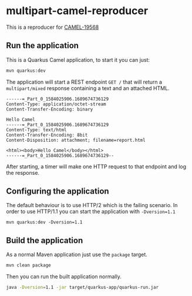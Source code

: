 # multipart-camel-reproducer

This is a reproducer for [CAMEL-19568](https://issues.apache.org/jira/browse/CAMEL-19568)

## Run the application

This is a Quarkus Camel application, to start it you can just:

```bash
mvn quarkus:dev
```

The application will start a REST endpoint `GET /` that will return a `multipart/mixed` response containing a text 
and an attached HTML.

```
------=_Part_0_1584025906.1689674736129
Content-Type: application/octet-stream
Content-Transfer-Encoding: binary

Hello Camel
------=_Part_0_1584025906.1689674736129
Content-Type: text/html
Content-Transfer-Encoding: 8bit
Content-Disposition: attachment; filename=report.html

<html><body>Hello Camel</body></html>
------=_Part_0_1584025906.1689674736129--
```

After starting, a timer will make one HTTP request to that endpoint and log the response.

## Configuring the application

The default behaviour is to use HTTP/2 which is the failing scenario. In order to use HTTP/1.1 you can start the application with `-Dversion=1.1`

```
mvn quarkus:dev -Dversion=1.1
```

## Build the application

As a normal Maven application just use the `package` target.

```bash
mvn clean package
```

Then you can run the built application normally.

```bash
java -Dversion=1.1 -jar target/quarkus-app/quarkus-run.jar
```